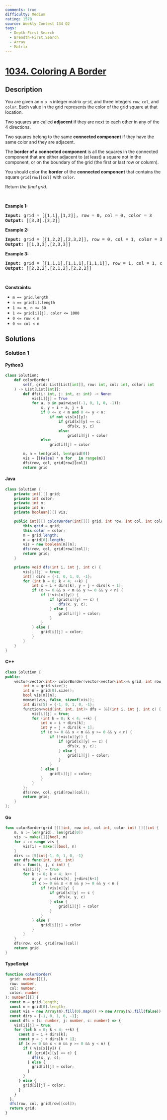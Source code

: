 ```yaml
---
comments: true
difficulty: Medium
rating: 1578
source: Weekly Contest 134 Q2
tags:
  - Depth-First Search
  - Breadth-First Search
  - Array
  - Matrix
---
```


<!-- problem:start -->

# [1034. Coloring A Border](https://leetcode.com/problems/coloring-a-border)


## Description

<!-- description:start -->

<p>You are given an <code>m x n</code> integer matrix <code>grid</code>, and three integers <code>row</code>, <code>col</code>, and <code>color</code>. Each value in the grid represents the color of the grid square at that location.</p>

<p>Two squares are called <strong>adjacent</strong> if they are next to each other in any of the 4 directions.</p>

<p>Two squares belong to the same <strong>connected component</strong> if they have the same color and they are adjacent.</p>

<p>The <strong>border of a connected component</strong> is all the squares in the connected component that are either adjacent to (at least) a square not in the component, or on the boundary of the grid (the first or last row or column).</p>

<p>You should color the <strong>border</strong> of the <strong>connected component</strong> that contains the square <code>grid[row][col]</code> with <code>color</code>.</p>

<p>Return <em>the final grid</em>.</p>

<p>&nbsp;</p>
<p><strong class="example">Example 1:</strong></p>
<pre><strong>Input:</strong> grid = [[1,1],[1,2]], row = 0, col = 0, color = 3
<strong>Output:</strong> [[3,3],[3,2]]
</pre><p><strong class="example">Example 2:</strong></p>
<pre><strong>Input:</strong> grid = [[1,2,2],[2,3,2]], row = 0, col = 1, color = 3
<strong>Output:</strong> [[1,3,3],[2,3,3]]
</pre><p><strong class="example">Example 3:</strong></p>
<pre><strong>Input:</strong> grid = [[1,1,1],[1,1,1],[1,1,1]], row = 1, col = 1, color = 2
<strong>Output:</strong> [[2,2,2],[2,1,2],[2,2,2]]
</pre>
<p>&nbsp;</p>
<p><strong>Constraints:</strong></p>

<ul>
	<li><code>m == grid.length</code></li>
	<li><code>n == grid[i].length</code></li>
	<li><code>1 &lt;= m, n &lt;= 50</code></li>
	<li><code>1 &lt;= grid[i][j], color &lt;= 1000</code></li>
	<li><code>0 &lt;= row &lt; m</code></li>
	<li><code>0 &lt;= col &lt; n</code></li>
</ul>

<!-- description:end -->

## Solutions

<!-- solution:start -->

### Solution 1

<!-- tabs:start -->

#### Python3

```python
class Solution:
    def colorBorder(
        self, grid: List[List[int]], row: int, col: int, color: int
    ) -> List[List[int]]:
        def dfs(i: int, j: int, c: int) -> None:
            vis[i][j] = True
            for a, b in pairwise((-1, 0, 1, 0, -1)):
                x, y = i + a, j + b
                if 0 <= x < m and 0 <= y < n:
                    if not vis[x][y]:
                        if grid[x][y] == c:
                            dfs(x, y, c)
                        else:
                            grid[i][j] = color
                else:
                    grid[i][j] = color

        m, n = len(grid), len(grid[0])
        vis = [[False] * n for _ in range(m)]
        dfs(row, col, grid[row][col])
        return grid
```

#### Java

```java
class Solution {
    private int[][] grid;
    private int color;
    private int m;
    private int n;
    private boolean[][] vis;

    public int[][] colorBorder(int[][] grid, int row, int col, int color) {
        this.grid = grid;
        this.color = color;
        m = grid.length;
        n = grid[0].length;
        vis = new boolean[m][n];
        dfs(row, col, grid[row][col]);
        return grid;
    }

    private void dfs(int i, int j, int c) {
        vis[i][j] = true;
        int[] dirs = {-1, 0, 1, 0, -1};
        for (int k = 0; k < 4; ++k) {
            int x = i + dirs[k], y = j + dirs[k + 1];
            if (x >= 0 && x < m && y >= 0 && y < n) {
                if (!vis[x][y]) {
                    if (grid[x][y] == c) {
                        dfs(x, y, c);
                    } else {
                        grid[i][j] = color;
                    }
                }
            } else {
                grid[i][j] = color;
            }
        }
    }
}
```

#### C++

```cpp
class Solution {
public:
    vector<vector<int>> colorBorder(vector<vector<int>>& grid, int row, int col, int color) {
        int m = grid.size();
        int n = grid[0].size();
        bool vis[m][n];
        memset(vis, false, sizeof(vis));
        int dirs[5] = {-1, 0, 1, 0, -1};
        function<void(int, int, int)> dfs = [&](int i, int j, int c) {
            vis[i][j] = true;
            for (int k = 0; k < 4; ++k) {
                int x = i + dirs[k];
                int y = j + dirs[k + 1];
                if (x >= 0 && x < m && y >= 0 && y < n) {
                    if (!vis[x][y]) {
                        if (grid[x][y] == c) {
                            dfs(x, y, c);
                        } else {
                            grid[i][j] = color;
                        }
                    }
                } else {
                    grid[i][j] = color;
                }
            }
        };
        dfs(row, col, grid[row][col]);
        return grid;
    }
};
```

#### Go

```go
func colorBorder(grid [][]int, row int, col int, color int) [][]int {
	m, n := len(grid), len(grid[0])
	vis := make([][]bool, m)
	for i := range vis {
		vis[i] = make([]bool, n)
	}
	dirs := [5]int{-1, 0, 1, 0, -1}
	var dfs func(int, int, int)
	dfs = func(i, j, c int) {
		vis[i][j] = true
		for k := 0; k < 4; k++ {
			x, y := i+dirs[k], j+dirs[k+1]
			if x >= 0 && x < m && y >= 0 && y < n {
				if !vis[x][y] {
					if grid[x][y] == c {
						dfs(x, y, c)
					} else {
						grid[i][j] = color
					}
				}
			} else {
				grid[i][j] = color
			}
		}
	}
	dfs(row, col, grid[row][col])
	return grid
}
```

#### TypeScript

```ts
function colorBorder(
  grid: number[][],
  row: number,
  col: number,
  color: number
): number[][] {
  const m = grid.length;
  const n = grid[0].length;
  const vis = new Array(m).fill(0).map(() => new Array(n).fill(false));
  const dirs = [-1, 0, 1, 0, -1];
  const dfs = (i: number, j: number, c: number) => {
    vis[i][j] = true;
    for (let k = 0; k < 4; ++k) {
      const x = i + dirs[k];
      const y = j + dirs[k + 1];
      if (x >= 0 && x < m && y >= 0 && y < n) {
        if (!vis[x][y]) {
          if (grid[x][y] == c) {
            dfs(x, y, c);
          } else {
            grid[i][j] = color;
          }
        }
      } else {
        grid[i][j] = color;
      }
    }
  };
  dfs(row, col, grid[row][col]);
  return grid;
}
```

<!-- tabs:end -->

<!-- solution:end -->

<!-- problem:end -->
